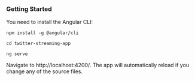 
### Getting Started
You need to install the Angular CLI:
```
npm install -g @angular/cli
```
```
cd twitter-streaming-app
```
```
ng serve
```
Navigate to http://localhost:4200/. The app will automatically reload if you change any of the source files.